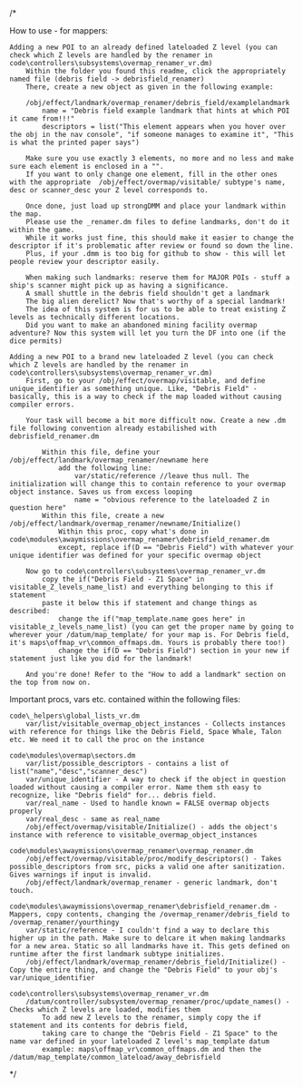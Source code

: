 /*

How to use - for mappers:

    Adding a new POI to an already defined lateloaded Z level (you can check which Z levels are handled by the renamer in code\controllers\subsystems\overmap_renamer_vr.dm)
        Within the folder you found this readme, click the appropriately named file (debris field -> debrisfield_renamer)
        There, create a new object as given in the following example:

        /obj/effect/landmark/overmap_renamer/debris_field/examplelandmark
	        name = "Debris field example landmark that hints at which POI it came from!!!"
	        descriptors = list("This element appears when you hover over the obj in the nav console", "if someone manages to examine it", "This is what the printed paper says")

        Make sure you use exactly 3 elements, no more and no less and make sure each element is enclosed in a "".
        If you want to only change one element, fill in the other ones with the appropriate  /obj/effect/overmap/visitable/ subtype's name, desc or scanner_desc your Z level corresponds to.

        Once done, just load up strongDMM and place your landmark within the map.
        Please use the _renamer.dm files to define landmarks, don't do it within the game.
        While it works just fine, this should make it easier to change the descriptor if it's problematic after review or found so down the line.
        Plus, if your .dmm is too big for github to show - this will let people review your descriptor easily.

        When making such landmarks: reserve them for MAJOR POIs - stuff a ship's scanner might pick up as having a significance.
        A small shuttle in the debris field shouldn't get a landmark
        The big alien derelict? Now that's worthy of a special landmark!
        The idea of this system is for us to be able to treat existing Z levels as technically different locations. 
        Did you want to make an abandoned mining facility overmap adventure? Now this system will let you turn the DF into one (if the dice permits)

    Adding a new POI to a brand new lateloaded Z level (you can check which Z levels are handled by the renamer in code\controllers\subsystems\overmap_renamer_vr.dm)
        First, go to your /obj/effect/overmap/visitable, and define unique_identifier as something unique. Like, "Debris Field" - basically, this is a way to check if the map loaded without causing compiler errors.

        Your task will become a bit more difficult now. Create a new .dm file following convention already estabilished with debrisfield_renamer.dm

            Within this file, define your /obj/effect/landmark/overmap_renamer/newname here
                add the following line: 
                    var/static/reference //leave thus null. The initialization will change this to contain reference to your overmap object instance. Saves us from excess looping
                    name = "obvious reference to the lateloaded Z in question here"
            Within this file, create a new /obj/effect/landmark/overmap_renamer/newname/Initialize()
                Within this proc, copy what's done in code\modules\awaymissions\overmap_renamer\debrisfield_renamer.dm
                except, replace if(D == "Debris Field") with whatever your unique identifier was defined for your specific overmap object

        Now go to code\controllers\subsystems\overmap_renamer_vr.dm
            copy the if("Debris Field - Z1 Space" in visitable_Z_levels_name_list) and everything belonging to this if statement
            paste it below this if statement and change things as described:
                change the if("map_template.name goes here" in visitable_z_levels_name_list) (you can get the proper name by going to wherever your /datum/map_template/ for your map is. For Debris field, it's maps\offmap_vr\common_offmaps.dm. Yours is probably there too!)
                change the if(D == "Debris Field") section in your new if statement just like you did for the landmark!

        And you're done! Refer to the "How to add a landmark" section on the top from now on.
        



Important procs, vars etc. contained within the following files:

    code\_helpers\global_lists_vr.dm
        var/list/visitable_overmap_object_instances - Collects instances with reference for things like the Debris Field, Space Whale, Talon etc. We need it to call the proc on the instance

    code\modules\overmap\sectors.dm
        var/list/possible_descriptors - contains a list of list("name","desc","scanner_desc")
        var/unique_identifier - A way to check if the object in question loaded without causing a compiler error. Name them sth easy to recognize, like "Debris field" for... debris field.
        var/real_name - Used to handle known = FALSE overmap objects properly
        var/real_desc - same as real_name
        /obj/effect/overmap/visitable/Initialize() - adds the object's instance with reference to visitable_overmap_object_instances

    code\modules\awaymissions\overmap_renamer\overmap_renamer.dm
        /obj/effect/overmap/visitable/proc/modify_descriptors() - Takes possible_descriptors from src, picks a valid one after sanitization. Gives warnings if input is invalid.
        /obj/effect/landmark/overmap_renamer - generic landmark, don't touch.

    code\modules\awaymissions\overmap_renamer\debrisfield_renamer.dm - Mappers, copy contents, changing the /overmap_renamer/debris_field to /overmap_renamer/yourthingy
        var/static/reference - I couldn't find a way to declare this higher up in the path. Make sure to delcare it when making landmarks for a new area. Static so all landmarks have it. This gets defined on runtime after the first landmark subtype initializes.
        /obj/effect/landmark/overmap_renamer/debris_field/Initialize() - Copy the entire thing, and change the "Debris Field" to your obj's var/unique_identifier

    code\controllers\subsystems\overmap_renamer_vr.dm
        /datum/controller/subsystem/overmap_renamer/proc/update_names() - Checks which Z levels are loaded, modifies them 
            To add new Z levels to the renamer, simply copy the if statement and its contents for debris field,
            taking care to change the "Debris Field - Z1 Space" to the name var defined in your lateloaded Z level's map_template datum
            example: maps\offmap_vr\common_offmaps.dm and then the /datum/map_template/common_lateload/away_debrisfield


*/
